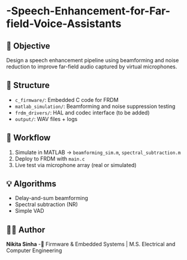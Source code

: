 # -Speech-Enhancement-for-Far-field-Voice-Assistants

## 🎯 Objective
Design a speech enhancement pipeline using beamforming and noise reduction to improve far-field audio captured by virtual microphones.

## 📁 Structure
- `c_firmware/`: Embedded C code for FRDM
- `matlab_simulation/`: Beamforming and noise suppression testing
- `frdm_drivers/`: HAL and codec interface (to be added)
- `output/`: WAV files + logs

## 🚀 Workflow
1. Simulate in MATLAB → `beamforming_sim.m`, `spectral_subtraction.m`
2. Deploy to FRDM with `main.c`
3. Live test via microphone array (real or simulated)

## 💡 Algorithms
- Delay-and-sum beamforming
- Spectral subtraction (NR)
- Simple VAD

## 👩‍💻 Author
**Nikita Sinha** 
-🔧 Firmware & Embedded Systems | M.S. Electrical and Computer Engineering
